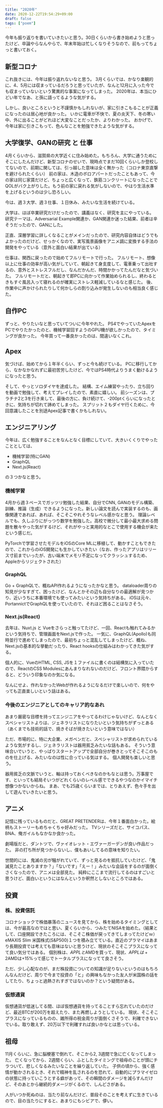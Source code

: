 ```yaml
---
title: "2020年"
date: 2020-12-22T19:54:29+09:00
draft: false
tags: ["poem"]
---
```


今年も振り返りを書いていきたいと思う。30日くらいから書き始めようと思ったけど、卒論やらなんやらで、年末年始は忙しくなりそうなので、前もってちょっと書いておく。

## 新型コロナ
これ抜きには、今年は振り返れないなと思う。
3月くらいでは、かなり楽観的に、4、5月には収まっているだろうと思っていたが、なんと12月に入った今でも収まっていないという驚異的な事案になってしまった。
2020年は、本当にひどい年でなあ、と孫に語ってるような気がする。

しかし、良いところというと不謹慎かもしれないが、家に引きこもることが正義になったのは居心地が良かった。
いかに電車が不快で、夏の炎天下、冬の寒い中、外に出ることがどれほど大変なことだったか、よりわかった。
おかげで、今年は家に引きこもって、色んなことを勉強できたような気がする。

## 大学復学、GANの研究 と 仕事
4月くらいから、滋賀県の大学近くに住み始めた。もちろん、大学に通うためにそこにしたんだけど、新型コロナのせいで、現時点でまだ10回くらいしか登校してないので、前期に関しては、引っ越した意味は全く無かった（コロナ東京直撃を避けられたくらい）
前の家は、木造のボロアパートだったこともあって、今の家は同じ家賃だけど、ちょっと広くなって、鉄筋コンクリートになったことでQOLがバク上がりした。もう前の家に戻れる気がしないので、やはり生活水準を上げるというのは少し恐ろしい。

今は、週３大学、週３仕事、１日休み、みたいな生活を続けている。

大学は、ほぼ卒業研究だけだったので、講義はなく、研究を主にやっている。
研究テーマは、Adversarial Example関連か、GAN関連か迷った結果、前者は辛そうだったので、GANにした。

正直、深層学習に詳しくなることがメインだったので、研究内容自体はどうでもよかったのだけど、せっかくなので、実写風景画像をアニメ調に変換する手法の開発をやっている（意外と面白い結果が出ている）

仕事は、関西に戻ったので始めてフルリモートで行った。
フルリモート、想像以上に仕事の効率が高い気がしていて、朝起きて身支度して、電車乗って出社するの、意外とストレスフルだし、なんだかんだ、時間かかってたんだなと気づいた。
フルリモートだと、朝起きて即PCに向かって作業始められるし、終わるときもすぐ風呂入って寝れるのが確実にストレス軽減しているなと感じた。
後、作業中に声かけられたりして何かしらの割り込みが発生しないのも相当良く感じた。

## 自作PC
ずっと、やりたいなと思っていてついに今年やれた。
PS4でやっていたApexをPCでやりたかったのと、機械学習回すようのGPU機が欲しかったので、タイミングが良かった。
今年買って一番良かったのは、間違いなくこれ。

## Apex
気づけば、始めてから１年半くらい、ずっと今も続けている。
PCに移行してから、なかなかなれずに最初苦労したけど、今ではPS4時代よりうまく動けるようになったと思う。

そして、やっとソロダイヤを達成した。
結構、エイム練習やったり、立ち回りを動画で勉強して、考えてプレイしたので、素直に嬉しい。
前シーズンは、プラチナ2と3を行き来して、最後の方に、負け続けて、-200ptくらいになったときに、気持ちが切れて諦めてしまった。
スプリット２もダイヤ行くために、今回意識したことを別途Apex記事で書くかもしれない。

## エンジニアリング
今年は、広く勉強することをなんとなく目標にしていて、大きいくくりでやったこととしては、

- 機械学習(特にGAN)
- GraphQL
- Next.js(React)

の３つかなと思う。

### 機械学習

4月から週３ペースでガッツリ勉強した結果、自分でCNN, GANのモデル構築、訓練、推論（生成）できるようになった。新しい論文を読んで実装するのも、画像関連であれば、あれば、そこそこやれそうなレベル感かなと思う。
理論レベルでも、久しぶりにがっつり数学を勉強した。高校で微分して最小最大求める問題を散々やった気がするけど、それがやっと実用的なとこで使用する機会が来たという感じだ。


PyTorchで学習させたモデルをiOSのCore MLに移植して、動かすこともできたので、これからのiOS開発にも生かしていきたい（なお、作ったアプリはリリース寸前までいったが、古い端末でメモリ不足になってクラッシュするため、Appleからリジェクトされた）

### GraphQL

Go + GraphQLで、概ねAPI作れるようになったかなと思う。
dataloader周りの知見が少なすぎて、困ったけど、なんとかその辺も自分なりの最適解が見つかり、近いうちに本番環境でも使ってみたいという気持ちがある。
iOSは元々、PortannictでGraphQLを使っていたので、それほど困ることはなさそう。

### Next.js(React)

去年は、Nuxt.js と Vueをさらっと触ってたけど、一回、Reactも触れてみるかという気持ちで、管理画面をNext.jsで作った。
一気に、GraphQL(Apollo)も同時並行で進めてしまったので、最初ちょっと混乱してしまったけど、概ね、Next.jsの基本的な挙動だったり、React hooksの仕組みはわかってきた気がする。

個人的に、VueのHTML, CSS, JSを１ファイルに書くのは結構気に入っていたので、ReactのCSS Modulesにあんまりなれないのだけど、フロント界隈からすると、どういう印象なのか気になる。

なんにせよ、作れなかったWebが作れるようになるだけで楽しいので、何をやっても正直楽しいという話はある。

### 今後のエンジニアとしてのキャリア的なあれ
あまり厳密な目標を持ってエンジニアをやってるわけじゃないけど、なんとなくスペシャリストよりは、ジェネラリストになりたいという気持ちがずっとある（あくまでも技術的話で、焼きそばが焼きたいという意味ではない）

ただ、市場的に、特に大企業、メガベンだと、スペシャリストが求められているような気がするし、ジェネラリストは器用貧乏みたいな話もある。
そういう意味合いでいうと、やっぱりスタートアップで全部自分が巻きとってそこそこのものを仕上げる、みたいなのは性に合っている気はする。
個人開発も楽しいと思う。

器用貧乏の文脈でいうと、軸は持っておくべきなのかもなとは思う。万事屋です、といっても結局そいつがどれくらいのレベル感でできるやつなのかイマイチ想像つかないからね。
まあ、でも25歳くらいまでは、とりあえず、色々手を出して遊んでいきたいと思う。

## アニメ
記憶に残っているものだと、GREAT PRETENDERは、今年１番面白かった。絵柄もストーリーもめちゃくちゃ好みだった。
TVシリーズだと、サイコパス、BNA、俺ガイルもなかなか良かった。

劇場版だと、ダントツで、ヴァイオレット・エヴァーガーデンが良い作品だった。
非の打ち所が見つからないし、僕もあいしてるの意味を知りたい。

世間的には、鬼滅の刃が騒がれていて、ずっと見るのを抵抗していたけど、「鬼滅見たことありますか？」「ないです」「えー！」みたいな会話をするのが面倒くさくなったので、アニメは全部見た。
純粋にここまで流行してるのはすごいと思うけど、面白いというにはなんというか釈然としないところではある。

## 投資

### 株、投資信託
コロナショックで株価暴落のニュースを見てから、株を始めるタイミングとしては、今が最高なのではと思い、夏くらいから、つみたてNISAを始めた。（結果として、口座開設できたころには、そこそこ株価が戻ってきてしまってたけどｗ）
eMAXIS Slim 米国株式(S&P500)１つを積み立てている。直近のプラマイはあまり長期投資では考えても意味はないと思うけど、現状のそこそこプラスになってて良い気分ではある。
個別株は、$APPLと$AMDを買って、現状、$APPLは+2%、$AMDは+15%って感じでトータルプラスになってて良さそう。

ただ、少し心配なのが、まだ株投資についての知識が足りないというのはもちろんなんだけど、周りで今まで投資の「と」の興味もなかった友人が米国株の話をしてたり、ちょっと過熱されすぎではないのか？という疑問がある。

### 仮想通貨
仮想通貨が低迷してる間、ほぼ仮想通貨を持ってることすら忘れていたのだけど、最近BTCが200万を超えたり、また再燃しようとしている。
現状、そこそこプラスになっているものの、雑所得の税金周りが面倒くさそうで、利確できないでいる。取り敢えず、20万以下で利確すれば良いかなとは思っている。

## 祖母

11月くらいに、急に脳梗塞で倒れて、そこから2, 3週間で急に亡くなってしまった。
亡くなってから、2週間くらい、ふとしたタイミングで祖母のことが頭にチラついて、悲しくなるみたいなことを繰り返していた。
子供の頃から、強く感情が動かされるとき、それで精神を乱されるのを恐れて、自動的にプラマイゼロの状態に持っていこうとする癖があって、その瞬間のダメージを減らすんだけど、そのあとから継続的ダメージがくるので、しんどさがある。

人がいつか死ぬのは、当たり前なんだけど、普段そのことを考えずに生きているので、目の当たりにすると、あまりにもシビアで、儚い。
